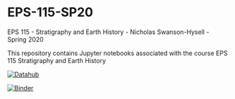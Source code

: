 # EPS-115-SP20
EPS 115 - Stratigraphy and Earth History -  Nicholas Swanson-Hysell - Spring 2020

This repository contains Jupyter notebooks associated with the course EPS 115 Stratigraphy and Earth History

 [![Datahub](https://img.shields.io/badge/Launch-UCB%20Datahub-blue.svg)](http://datahub.berkeley.edu/user-redirect/interact?account=ds-modules&repo=EPS-115-SP20&branch=master&path=)

[![Binder](https://mybinder.org/badge_logo.svg)](https://mybinder.org/v2/gh/ds-modules/EPS-115-SP20/master)

